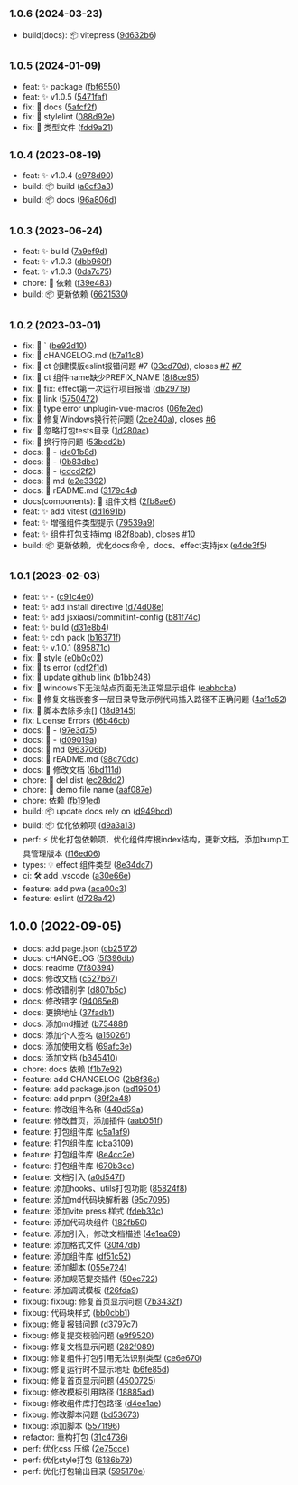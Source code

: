 ## <small>1.0.6 (2024-03-23)</small>

* build(docs): 📦️ vitepress ([9d632b6](https://github.com/jsxiaosi/xs-components-lib/commit/9d632b6))



## <small>1.0.5 (2024-01-09)</small>

* feat: ✨ package ([fbf6550](https://github.com/jsxiaosi/xs-components-lib/commit/fbf6550))
* feat: ✨ v1.0.5 ([5471faf](https://github.com/jsxiaosi/xs-components-lib/commit/5471faf))
* fix: 🐛 docs ([5afcf2f](https://github.com/jsxiaosi/xs-components-lib/commit/5afcf2f))
* fix: 🐛 stylelint ([088d92e](https://github.com/jsxiaosi/xs-components-lib/commit/088d92e))
* fix: 🐛 类型文件 ([fdd9a21](https://github.com/jsxiaosi/xs-components-lib/commit/fdd9a21))



## <small>1.0.4 (2023-08-19)</small>

* feat: ✨ v1.0.4 ([c978d90](https://github.com/jsxiaosi/xs-components-lib/commit/c978d90))
* build: 📦️ build ([a6cf3a3](https://github.com/jsxiaosi/xs-components-lib/commit/a6cf3a3))
* build: 📦️ docs ([96a806d](https://github.com/jsxiaosi/xs-components-lib/commit/96a806d))



## <small>1.0.3 (2023-06-24)</small>

* feat: ✨ build ([7a9ef9d](https://github.com/jsxiaosi/xs-components-lib/commit/7a9ef9d))
* feat: ✨ v1.0.3 ([dbb960f](https://github.com/jsxiaosi/xs-components-lib/commit/dbb960f))
* feat: ✨ v1.0.3 ([0da7c75](https://github.com/jsxiaosi/xs-components-lib/commit/0da7c75))
* chore: 🔨 依赖 ([f39e483](https://github.com/jsxiaosi/xs-components-lib/commit/f39e483))
* build: 📦️ 更新依赖 ([6621530](https://github.com/jsxiaosi/xs-components-lib/commit/6621530))



## <small>1.0.2 (2023-03-01)</small>

* fix: 🐛 ` ([be92d10](https://github.com/jsxiaosi/xs-components-lib/commit/be92d10))
* fix: 🐛 cHANGELOG.md ([b7a11c8](https://github.com/jsxiaosi/xs-components-lib/commit/b7a11c8))
* fix: 🐛 ct 创建模版eslint报错问题 #7 ([03cd70d](https://github.com/jsxiaosi/xs-components-lib/commit/03cd70d)), closes [#7](https://github.com/jsxiaosi/xs-components-lib/issues/7) [#7](https://github.com/jsxiaosi/xs-components-lib/issues/7)
* fix: 🐛 ct 组件name缺少PREFIX_NAME ([8f8ce95](https://github.com/jsxiaosi/xs-components-lib/commit/8f8ce95))
* fix: 🐛 fix: effect第一次运行项目报错 ([db29719](https://github.com/jsxiaosi/xs-components-lib/commit/db29719))
* fix: 🐛 link ([5750472](https://github.com/jsxiaosi/xs-components-lib/commit/5750472))
* fix: 🐛 type error unplugin-vue-macros ([06fe2ed](https://github.com/jsxiaosi/xs-components-lib/commit/06fe2ed))
* fix: 🐛 修复Windows换行符问题 ([2ce240a](https://github.com/jsxiaosi/xs-components-lib/commit/2ce240a)), closes [#6](https://github.com/jsxiaosi/xs-components-lib/issues/6)
* fix: 🐛 忽略打包tests目录 ([1d280ac](https://github.com/jsxiaosi/xs-components-lib/commit/1d280ac))
* fix: 🐛 换行符问题 ([53bdd2b](https://github.com/jsxiaosi/xs-components-lib/commit/53bdd2b))
* docs: 📝 - ([de01b8d](https://github.com/jsxiaosi/xs-components-lib/commit/de01b8d))
* docs: 📝 - ([0b83dbc](https://github.com/jsxiaosi/xs-components-lib/commit/0b83dbc))
* docs: 📝 - ([cdcd2f2](https://github.com/jsxiaosi/xs-components-lib/commit/cdcd2f2))
* docs: 📝 md ([e2e3392](https://github.com/jsxiaosi/xs-components-lib/commit/e2e3392))
* docs: 📝 rEADME.md ([3179c4d](https://github.com/jsxiaosi/xs-components-lib/commit/3179c4d))
* docs(components): 📝 组件文档 ([2fb8ae6](https://github.com/jsxiaosi/xs-components-lib/commit/2fb8ae6))
* feat: ✨ add vitest ([dd1691b](https://github.com/jsxiaosi/xs-components-lib/commit/dd1691b))
* feat: ✨ 增强组件类型提示 ([79539a9](https://github.com/jsxiaosi/xs-components-lib/commit/79539a9))
* feat: ✨ 组件打包支持img ([82f8bab](https://github.com/jsxiaosi/xs-components-lib/commit/82f8bab)), closes [#10](https://github.com/jsxiaosi/xs-components-lib/issues/10)
* build: 📦️ 更新依赖，优化docs命令，docs、effect支持jsx ([e4de3f5](https://github.com/jsxiaosi/xs-components-lib/commit/e4de3f5))



## <small>1.0.1 (2023-02-03)</small>

* feat: ✨ - ([c91c4e0](https://github.com/jsxiaosi/xs-components-lib/commit/c91c4e0))
* feat: ✨ add install directive ([d74d08e](https://github.com/jsxiaosi/xs-components-lib/commit/d74d08e))
* feat: ✨ add jsxiaosi/commitlint-config ([b81f74c](https://github.com/jsxiaosi/xs-components-lib/commit/b81f74c))
* feat: ✨ build ([d31e8b4](https://github.com/jsxiaosi/xs-components-lib/commit/d31e8b4))
* feat: ✨ cdn pack ([b16371f](https://github.com/jsxiaosi/xs-components-lib/commit/b16371f))
* feat: ✨ v.1.0.1 ([895871c](https://github.com/jsxiaosi/xs-components-lib/commit/895871c))
* fix: 🐛 style ([e0b0c02](https://github.com/jsxiaosi/xs-components-lib/commit/e0b0c02))
* fix: 🐛 ts error ([cdf2f1d](https://github.com/jsxiaosi/xs-components-lib/commit/cdf2f1d))
* fix: 🐛 update github link ([b1bb248](https://github.com/jsxiaosi/xs-components-lib/commit/b1bb248))
* fix: 🐛 windows下无法站点页面无法正常显示组件 ([eabbcba](https://github.com/jsxiaosi/xs-components-lib/commit/eabbcba))
* fix: 🐛 修复文档嵌套多一层目录导致示例代码插入路径不正确问题 ([4af1c52](https://github.com/jsxiaosi/xs-components-lib/commit/4af1c52))
* fix: 🐛 脚本去除多余[] ([18d9145](https://github.com/jsxiaosi/xs-components-lib/commit/18d9145))
* fix: License Errors ([f6b46cb](https://github.com/jsxiaosi/xs-components-lib/commit/f6b46cb))
* docs: 📝 - ([97e3d75](https://github.com/jsxiaosi/xs-components-lib/commit/97e3d75))
* docs: 📝 - ([d09019a](https://github.com/jsxiaosi/xs-components-lib/commit/d09019a))
* docs: 📝 md ([963706b](https://github.com/jsxiaosi/xs-components-lib/commit/963706b))
* docs: 📝 rEADME.md ([98c70dc](https://github.com/jsxiaosi/xs-components-lib/commit/98c70dc))
* docs: 📝 修改文档 ([6bd111d](https://github.com/jsxiaosi/xs-components-lib/commit/6bd111d))
* chore: 🔨 del dist ([ec28dd2](https://github.com/jsxiaosi/xs-components-lib/commit/ec28dd2))
* chore: 🔨 demo file name ([aaf087e](https://github.com/jsxiaosi/xs-components-lib/commit/aaf087e))
* chore: 依赖 ([fb191ed](https://github.com/jsxiaosi/xs-components-lib/commit/fb191ed))
* build: 📦️ update docs rely on ([d949bcd](https://github.com/jsxiaosi/xs-components-lib/commit/d949bcd))
* build: 📦️ 优化依赖项 ([d9a3a13](https://github.com/jsxiaosi/xs-components-lib/commit/d9a3a13))
* perf: ⚡️ 优化打包依赖项，优化组件库根index结构，更新文档，添加bump工具管理版本 ([f16ed06](https://github.com/jsxiaosi/xs-components-lib/commit/f16ed06))
* types: 💡 effect 组件类型 ([8e34dc7](https://github.com/jsxiaosi/xs-components-lib/commit/8e34dc7))
* ci: 🛠 add .vscode ([a30e66e](https://github.com/jsxiaosi/xs-components-lib/commit/a30e66e))
* feature: add pwa ([aca00c3](https://github.com/jsxiaosi/xs-components-lib/commit/aca00c3))
* feature: eslint ([d728a42](https://github.com/jsxiaosi/xs-components-lib/commit/d728a42))



## 1.0.0 (2022-09-05)

* docs: add page.json ([cb25172](https://github.com/jsxiaosi/xs-components-lib/commit/cb25172))
* docs: cHANGELOG ([5f396db](https://github.com/jsxiaosi/xs-components-lib/commit/5f396db))
* docs: readme ([7f80394](https://github.com/jsxiaosi/xs-components-lib/commit/7f80394))
* docs: 修改文档 ([c527b67](https://github.com/jsxiaosi/xs-components-lib/commit/c527b67))
* docs: 修改错别字 ([d807b5c](https://github.com/jsxiaosi/xs-components-lib/commit/d807b5c))
* docs: 修改错字 ([94065e8](https://github.com/jsxiaosi/xs-components-lib/commit/94065e8))
* docs: 更换地址 ([37fadb1](https://github.com/jsxiaosi/xs-components-lib/commit/37fadb1))
* docs: 添加md描述 ([b75488f](https://github.com/jsxiaosi/xs-components-lib/commit/b75488f))
* docs: 添加个人签名 ([a15026f](https://github.com/jsxiaosi/xs-components-lib/commit/a15026f))
* docs: 添加使用文档 ([69afc3e](https://github.com/jsxiaosi/xs-components-lib/commit/69afc3e))
* docs: 添加文档 ([b345410](https://github.com/jsxiaosi/xs-components-lib/commit/b345410))
* chore: docs 依赖 ([f1b7e92](https://github.com/jsxiaosi/xs-components-lib/commit/f1b7e92))
* feature: add CHANGELOG ([2b8f36c](https://github.com/jsxiaosi/xs-components-lib/commit/2b8f36c))
* feature: add package.json ([bd19504](https://github.com/jsxiaosi/xs-components-lib/commit/bd19504))
* feature: add pnpm ([89f2a48](https://github.com/jsxiaosi/xs-components-lib/commit/89f2a48))
* feature: 修改组件名称 ([440d59a](https://github.com/jsxiaosi/xs-components-lib/commit/440d59a))
* feature: 修改首页，添加插件 ([aab051f](https://github.com/jsxiaosi/xs-components-lib/commit/aab051f))
* feature: 打包组件库 ([c5a1af9](https://github.com/jsxiaosi/xs-components-lib/commit/c5a1af9))
* feature: 打包组件库 ([cba3109](https://github.com/jsxiaosi/xs-components-lib/commit/cba3109))
* feature: 打包组件库 ([8e4cc2e](https://github.com/jsxiaosi/xs-components-lib/commit/8e4cc2e))
* feature: 打包组件库 ([670b3cc](https://github.com/jsxiaosi/xs-components-lib/commit/670b3cc))
* feature: 文档引入 ([a0d547f](https://github.com/jsxiaosi/xs-components-lib/commit/a0d547f))
* feature: 添加hooks、utils打包功能 ([85824f8](https://github.com/jsxiaosi/xs-components-lib/commit/85824f8))
* feature: 添加md代码块解析器 ([95c7095](https://github.com/jsxiaosi/xs-components-lib/commit/95c7095))
* feature: 添加vite press 样式 ([fdeb33c](https://github.com/jsxiaosi/xs-components-lib/commit/fdeb33c))
* feature: 添加代码块组件 ([182fb50](https://github.com/jsxiaosi/xs-components-lib/commit/182fb50))
* feature: 添加引入，修改文档描述 ([4e1ea69](https://github.com/jsxiaosi/xs-components-lib/commit/4e1ea69))
* feature: 添加格式文件 ([30f47db](https://github.com/jsxiaosi/xs-components-lib/commit/30f47db))
* feature: 添加组件库 ([df51c52](https://github.com/jsxiaosi/xs-components-lib/commit/df51c52))
* feature: 添加脚本 ([055e724](https://github.com/jsxiaosi/xs-components-lib/commit/055e724))
* feature: 添加规范提交插件 ([50ec722](https://github.com/jsxiaosi/xs-components-lib/commit/50ec722))
* feature: 添加调试模板 ([f26fda9](https://github.com/jsxiaosi/xs-components-lib/commit/f26fda9))
* fixbug: fixbug: 修复首页显示问题 ([7b3432f](https://github.com/jsxiaosi/xs-components-lib/commit/7b3432f))
* fixbug: 代码块样式 ([bb0cbb1](https://github.com/jsxiaosi/xs-components-lib/commit/bb0cbb1))
* fixbug: 修复报错问题 ([d3797c7](https://github.com/jsxiaosi/xs-components-lib/commit/d3797c7))
* fixbug: 修复提交校验问题 ([e9f9520](https://github.com/jsxiaosi/xs-components-lib/commit/e9f9520))
* fixbug: 修复文档显示问题 ([282f089](https://github.com/jsxiaosi/xs-components-lib/commit/282f089))
* fixbug: 修复组件打包引用无法识别类型 ([ce6e670](https://github.com/jsxiaosi/xs-components-lib/commit/ce6e670))
* fixbug: 修复运行时不显示地址 ([b6fe85d](https://github.com/jsxiaosi/xs-components-lib/commit/b6fe85d))
* fixbug: 修复首页显示问题 ([4500725](https://github.com/jsxiaosi/xs-components-lib/commit/4500725))
* fixbug: 修改模板引用路径 ([18885ad](https://github.com/jsxiaosi/xs-components-lib/commit/18885ad))
* fixbug: 修改组件库打包路径 ([d4ee1ae](https://github.com/jsxiaosi/xs-components-lib/commit/d4ee1ae))
* fixbug: 修改脚本问题 ([bd53673](https://github.com/jsxiaosi/xs-components-lib/commit/bd53673))
* fixbug: 添加脚本 ([5571f96](https://github.com/jsxiaosi/xs-components-lib/commit/5571f96))
* refactor: 重构打包 ([31c4736](https://github.com/jsxiaosi/xs-components-lib/commit/31c4736))
* perf: 优化css 压缩 ([2e75cce](https://github.com/jsxiaosi/xs-components-lib/commit/2e75cce))
* perf: 优化style打包 ([6186b79](https://github.com/jsxiaosi/xs-components-lib/commit/6186b79))
* perf: 优化打包输出目录 ([595170e](https://github.com/jsxiaosi/xs-components-lib/commit/595170e))



